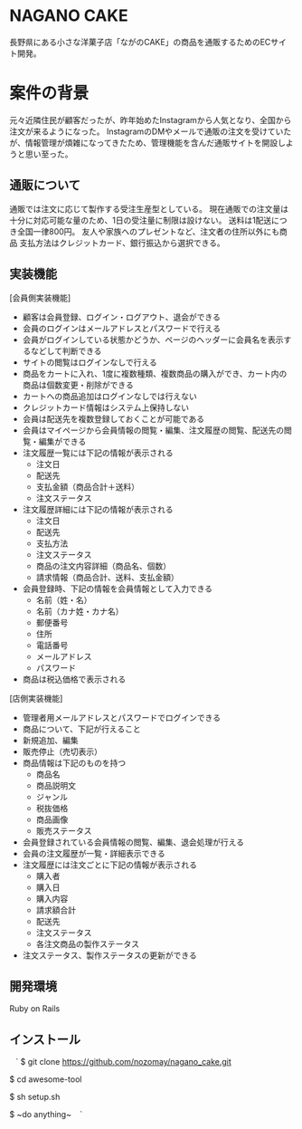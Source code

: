 # NAGANO CAKE

長野県にある小さな洋菓子店「ながのCAKE」の商品を通販するためのECサイト開発。


# 案件の背景

元々近隣住民が顧客だったが、昨年始めたInstagramから人気となり、全国から注文が来るようになった。
InstagramのDMやメールで通販の注文を受けていたが、情報管理が煩雑になってきたため、管理機能を含んだ通販サイトを開設しようと思い至った。

## 通販について

通販では注文に応じて製作する受注生産型としている。
現在通販での注文量は十分に対応可能な量のため、1日の受注量に制限は設けない。
送料は1配送につき全国一律800円。
友人や家族へのプレゼントなど、注文者の住所以外にも商品
支払方法はクレジットカード、銀行振込から選択できる。

## 実装機能

[会員側実装機能]

 - 顧客は会員登録、ログイン・ログアウト、退会ができる
 - 会員のログインはメールアドレスとパスワードで行える
 - 会員がログインしている状態かどうか、ページのヘッダーに会員名を表示するなどして判断できる
 - サイトの閲覧はログインなしで行える
 - 商品をカートに入れ、1度に複数種類、複数商品の購入ができ、カート内の商品は個数変更・削除ができる
 - カートへの商品追加はログインなしでは行えない
 - クレジットカード情報はシステム上保持しない
 - 会員は配送先を複数登録しておくことが可能である
 - 会員はマイページから会員情報の閲覧・編集、注文履歴の閲覧、配送先の閲覧・編集ができる
 - 注文履歴一覧には下記の情報が表示される
    - 注文日
    - 配送先	
    - 支払金額（商品合計＋送料）	
    - 注文ステータス
 - 注文履歴詳細には下記の情報が表示される
    -  注文日 		
    - 配送先 
    - 支払方法
    -  注文ステータス 		
    - 商品の注文内容詳細（商品名、個数）
    - 請求情報（商品合計、送料、支払金額）
 - 会員登録時、下記の情報を会員情報として入力できる 		
    - 名前（姓・名）
    - 名前（カナ姓・カナ名）
    - 郵便番号 		
    - 住所 		
    - 電話番号 		
    - メールアドレス 		
    - パスワード
 - 商品は税込価格で表示される

[店側実装機能]

 - 管理者用メールアドレスとパスワードでログインできる
 - 商品について、下記が行えること
 - 新規追加、編集
 - 販売停止（売切表示）
 - 商品情報は下記のものを持つ
    - 商品名
    - 商品説明文
    - ジャンル
    - 税抜価格
    - 商品画像
    - 販売ステータス
 - 会員登録されている会員情報の閲覧、編集、退会処理が行える
 - 会員の注文履歴が一覧・詳細表示できる
 - 注文履歴には注文ごとに下記の情報が表示される
    - 購入者
    - 購入日
    - 購入内容
    - 請求額合計
    - 配送先
    - 注文ステータス
    - 各注文商品の製作ステータス
 - 注文ステータス、製作ステータスの更新ができる
## 開発環境
Ruby on Rails


## インストール
 ` ` ` $ git clone https://github.com/nozomay/nagano_cake.git
 
$ cd awesome-tool

$ sh setup.sh

$ ~do anything~ ` ` ` 
